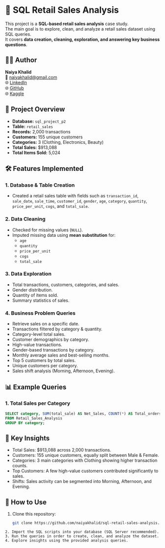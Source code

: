 # 🛒 SQL Retail Sales Analysis

This project is a **SQL-based retail sales analysis** case study.  
The main goal is to explore, clean, and analyze a retail sales dataset using SQL queries.  
It covers **data creation, cleaning, exploration, and answering key business questions**.

## 🧑‍💻 Author
**Naiya Khalid**  
📩 [naiyakhalid@gmail.com](mailto:naiyakhalid@gmail.com)  
🌐 [LinkedIn](https://www.linkedin.com/in/naiya-khalid-510981130/)  
🌐 [GitHub](https://github.com/naiyakhalid)  
🌐 [Kaggle](https://www.kaggle.com/naiyakhalid)

## 📂 Project Overview
- **Database:** `sql_project_p2`
- **Table:** `retail_sales`
- **Records:** 2,000 transactions  
- **Customers:** 155 unique customers  
- **Categories:** 3 (Clothing, Electronics, Beauty)  
- **Total Sales:** \$913,088  
- **Total Items Sold:** 5,024  

## 🛠️ Features Implemented

### 1. Database & Table Creation
- Created a retail sales table with fields such as `transaction_id`, `sale_date`, `sale_time`, `customer_id`, `gender`, `age`, `category`, `quantity`, `price_per_unit`, `cogs`, and `total_sale`.

### 2. Data Cleaning
- Checked for missing values (`NULL`).
- Imputed missing data using **mean substitution** for:
  - `age`
  - `quantity`
  - `price_per_unit`
  - `cogs`
  - `total_sale`

### 3. Data Exploration
- Total transactions, customers, categories, and sales.
- Gender distribution.
- Quantity of items sold.
- Summary statistics of sales.

### 4. Business Problem Queries
- Retrieve sales on a specific date.
- Transactions filtered by category & quantity.
- Category-level total sales.
- Customer demographics by category.
- High-value transactions.
- Gender-based transactions by category.
- Monthly average sales and best-selling months.
- Top 5 customers by total sales.
- Unique customers per category.
- Sales shift analysis (Morning, Afternoon, Evening).

## 📊 Example Queries
### 1. Total Sales per Category
```sql
SELECT category, SUM(total_sale) AS Net_Sales, COUNT(*) AS Total_orders
FROM Retail_Sales_Analysis
GROUP BY category;
```

## 📌 Key Insights
- Total Sales: $913,088 across 2,000 transactions.
- Customers: 155 unique customers, equally split between Male & Female.
- Categories: 3 main categories with Clothing showing higher transaction counts.
- Top Customers: A few high-value customers contributed significantly to sales.
- Shifts: Sales activity can be segmented into Morning, Afternoon, and Evening.

## 🚀 How to Use
1. Clone this repository:
   ```bash
   git clone https://github.com/naiyakhalid/sql-retail-sales-analysis.git
```
2. Import the SQL scripts into your database (SQL Server recommended).
3. Run the queries in order to create, clean, and analyze the dataset.
4. Explore insights using the provided analysis queries.

